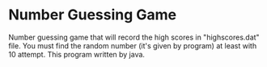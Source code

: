 # Number Guessing Game 
Number guessing game that will record the high scores in "highscores.dat" file.
You must find the random number (it's given by program) at least with 10 attempt. 
This program written by java.
